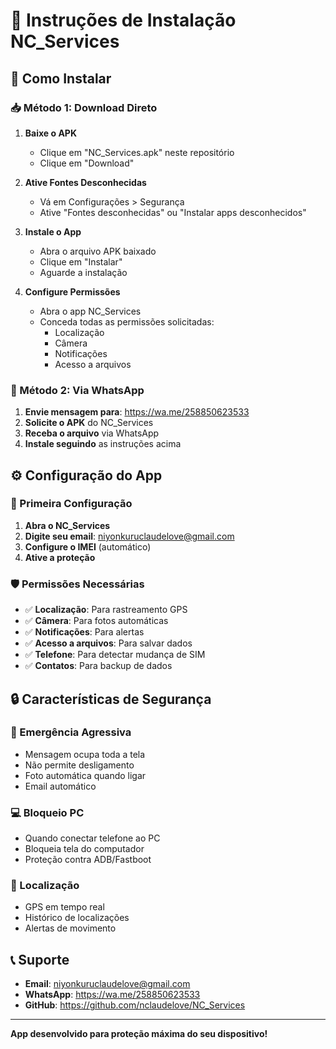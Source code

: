 # 📱 Instruções de Instalação NC_Services

## 🔧 Como Instalar

### 📥 Método 1: Download Direto

1. **Baixe o APK**
   - Clique em "NC_Services.apk" neste repositório
   - Clique em "Download"

2. **Ative Fontes Desconhecidas**
   - Vá em Configurações > Segurança
   - Ative "Fontes desconhecidas" ou "Instalar apps desconhecidos"

3. **Instale o App**
   - Abra o arquivo APK baixado
   - Clique em "Instalar"
   - Aguarde a instalação

4. **Configure Permissões**
   - Abra o app NC_Services
   - Conceda todas as permissões solicitadas:
     - Localização
     - Câmera
     - Notificações
     - Acesso a arquivos

### 📱 Método 2: Via WhatsApp

1. **Envie mensagem para**: https://wa.me/258850623533
2. **Solicite o APK** do NC_Services
3. **Receba o arquivo** via WhatsApp
4. **Instale seguindo** as instruções acima

## ⚙️ Configuração do App

### 🔐 Primeira Configuração

1. **Abra o NC_Services**
2. **Digite seu email**: niyonkuruclaudelove@gmail.com
3. **Configure o IMEI** (automático)
4. **Ative a proteção**

### 🛡️ Permissões Necessárias

- ✅ **Localização**: Para rastreamento GPS
- ✅ **Câmera**: Para fotos automáticas
- ✅ **Notificações**: Para alertas
- ✅ **Acesso a arquivos**: Para salvar dados
- ✅ **Telefone**: Para detectar mudança de SIM
- ✅ **Contatos**: Para backup de dados

## 🔒 Características de Segurança

### 🚨 Emergência Agressiva
- Mensagem ocupa toda a tela
- Não permite desligamento
- Foto automática quando ligar
- Email automático

### 💻 Bloqueio PC
- Quando conectar telefone ao PC
- Bloqueia tela do computador
- Proteção contra ADB/Fastboot

### 📍 Localização
- GPS em tempo real
- Histórico de localizações
- Alertas de movimento

## 📞 Suporte

- **Email**: niyonkuruclaudelove@gmail.com
- **WhatsApp**: https://wa.me/258850623533
- **GitHub**: https://github.com/nclaudelove/NC_Services

---

**App desenvolvido para proteção máxima do seu dispositivo!**